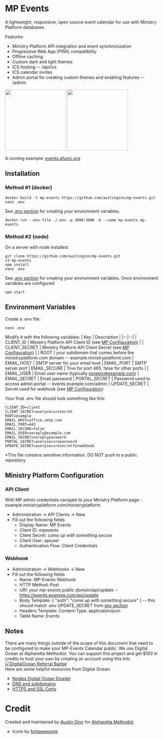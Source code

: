 # MP Events
A lightweight, responsive, open source event calendar for use with Ministry Platform databases. 

Features:

 - Ministry Platform API integration and event synchronization 
 - Progressive Web App (PWA) compatibility
 - Offline caching
 - Custom dark and light themes
 - ICS hosting -- /api/ics
 - ICS calendar invites
 - Admin portal for creating custom themes and enabling features -- /admin
 
 <img src="https://mp-events.nyc3.digitaloceanspaces.com/renders/Web%20Calendar%20render_4.gif" width="200"/>  <img src="https://mp-events.nyc3.digitaloceanspaces.com/renders/Web%20Calendar%20Render_admin2.png" width="200"/> 

A running example: [events.afumc.org](https://events.afumc.org) 

## Installation
### Method #1 (docker)
```
docker build -t mp-events https://github.com/austinginn/mp-events.git
nano .env
```
See [.env section](#env) for creating your environment variables.

```
docker run --env-file ./.env -p 3000:3000 -d --name mp-events mp-events
```

### Method #2 (node)
On a server with node installed:
```
git clone https://github.com/austinginn/mp-events.git
cd mp-events
npm install
nano .env
```
See [.env section](#env) for creating your environment variables.
Once environment variables are configured:
```
npm start
```

<a name="env"></a>
## Environment Variables

Create a .env file:
```
nano .env
```
Modify it with the following variables:
| Key  | Description  |
|--|--|
| CLIENT_ID | Ministry Platform API Client ID (see [MP Configuration](#MP)) |
| CLIENT_SECRET | Ministry Platform API Client Secret (see [MP Configuration](#MP)) |
| ROOT | your subdomain that comes before the ministryplatform.com domain -- example.ministryplatform.com 
| EMAIL_HOST | SMTP server for your email host
| EMAIL_PORT | SMTP server port 
| EMAIL_SECURE | True for port 465, false for other ports |
| EMAIL_USER | Email user name (typically noreply@example.com)
| EMAIL_SECRET | Email password
| PORTAL_SECRET | Password used to access admin portal -- events.example.com/admin
| UPDATE_SECRET | Secret used for webhook (see [MP Configuration](#MP))

Your final .env file should look something like this:
```
CLIENT_ID=client
CLIENT_SECRET=averysecuresecret
ROOT=example
EMAIL_HOST=office.smtp.com
EMAIL_PORT=443
EMAIL_SECURE=false
EMAIL_USER=noreply@example.com
EMAIL_SECRET=noreplypassword
PORTAL_SECRET=averysecurepassword
UPDATE_SECRET=averysecuresecretforwebhook
```
*This file contains sensitive information.  DO NOT push to a public repository.

<a name="MP"></a>
## Ministry Platform Configuration
### API Client
With MP admin credentials navigate to your Ministry Platform page - example.ministryplatform.com/ministryplatform.
 - Administration -> API Clients -> New
 - Fill out the following fields
    - Display Name: MP Events
    - Client ID: mpevents
    - Client Secret: *come up with something secure*
    - Client User: apiuser
    - Authentication Flow: Client Credentials
 ### Webhook
- Administration -> Webhooks -> New
- Fill out the following fields
    - Name: MP-Events Webhook
    - HTTP Method: Post
    - URI: *your mp-events public domain*/api/update -- https://events.example.com/api/update
    - Body Template: { "auth": "*come up with something secure*" } -- this should match .env UPDATE_SECRET from [env section](#env)
    - Headers Template: Content-Type: application/json
    - Table Name: Events


## Notes
There are many things outside of the scope of this document that need to be configured to make your MP-Events Calendar public.  We use Digital Ocean at Alpharetta Methodist.  You can support this project and get $100 in credits to host your own by creating an account using this link:
<br>
[![DigitalOcean Referral Badge](https://web-platforms.sfo2.digitaloceanspaces.com/WWW/Badge%202.svg)](https://www.digitalocean.com/?refcode=145f79cd503d&utm_campaign=Referral_Invite&utm_medium=Referral_Program&utm_source=badge)
<br>
Here are some helpful resources from Digital Ocean: 
- [Nodejs Digital Ocean Droplet](https://marketplace.digitalocean.com/apps/nodejs#getting-started)
- [DNS and subdomains](https://docs.digitalocean.com/products/networking/dns/how-to/add-subdomain/)
- [HTTPS and SSL Certs](https://www.digitalocean.com/community/tutorials/how-to-secure-nginx-with-let-s-encrypt-on-ubuntu-20-04)
# Credit
Created and maintained by [Austin Ginn](https://github.com/austinginn) for [Alpharetta Methodist](afumc.org) 
- Icons by [fontawesome](https://fontawesome.com/)
